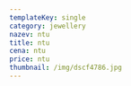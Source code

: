 ```yaml
---
templateKey: single
category: jewellery
nazev: ntu
title: ntu
cena: ntu
price: ntu
thumbnail: /img/dscf4786.jpg
---
```


